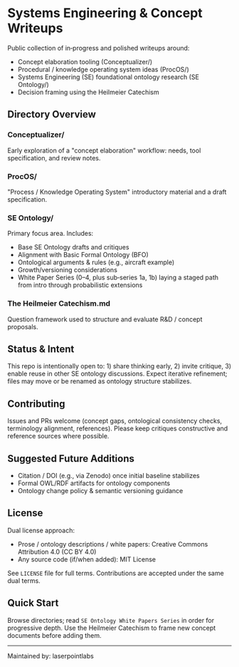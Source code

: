 # Systems Engineering & Concept Writeups

Public collection of in‑progress and polished writeups around:

- Concept elaboration tooling (Conceptualizer/)
- Procedural / knowledge operating system ideas (ProcOS/)
- Systems Engineering (SE) foundational ontology research (SE Ontology/)
- Decision framing using the Heilmeier Catechism

## Directory Overview

### Conceptualizer/
Early exploration of a "concept elaboration" workflow: needs, tool specification, and review notes.

### ProcOS/
"Process / Knowledge Operating System" introductory material and a draft specification.

### SE Ontology/
Primary focus area. Includes:
- Base SE Ontology drafts and critiques
- Alignment with Basic Formal Ontology (BFO)
- Ontological arguments & rules (e.g., aircraft example)
- Growth/versioning considerations
- White Paper Series (0–4, plus sub‑series 1a, 1b) laying a staged path from intro through probabilistic extensions

### The Heilmeier Catechism.md
Question framework used to structure and evaluate R&D / concept proposals.

## Status & Intent
This repo is intentionally open to: 1) share thinking early, 2) invite critique, 3) enable reuse in other SE ontology discussions. Expect iterative refinement; files may move or be renamed as ontology structure stabilizes.

## Contributing
Issues and PRs welcome (concept gaps, ontological consistency checks, terminology alignment, references). Please keep critiques constructive and reference sources where possible.

## Suggested Future Additions
- Citation / DOI (e.g., via Zenodo) once initial baseline stabilizes
- Formal OWL/RDF artifacts for ontology components
- Ontology change policy & semantic versioning guidance

## License
Dual license approach:
- Prose / ontology descriptions / white papers: Creative Commons Attribution 4.0 (CC BY 4.0)
- Any source code (if/when added): MIT License

See `LICENSE` file for full terms. Contributions are accepted under the same dual terms.

## Quick Start
Browse directories; read `SE Ontology White Papers Series` in order for progressive depth. Use the Heilmeier Catechism to frame new concept documents before adding them.

---
Maintained by: laserpointlabs
